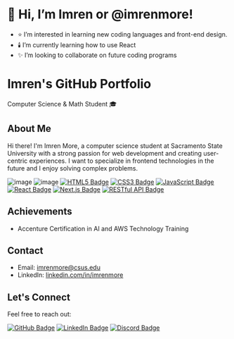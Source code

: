 # 👋 Hi, I’m Imren or @imrenmore!
- ⭐ I’m interested in learning new coding languages and front-end design.
- 🕯️ I’m currently learning how to use React
- ✨ I’m looking to collaborate on future coding programs

# Imren's GitHub Portfolio

Computer Science & Math Student 🎓

## About Me 

Hi there! I'm Imren More, a computer science student at Sacramento State University with a strong passion for web development and creating user-centric experiences. I want to specialize in frontend technologies in the future and I enjoy solving complex problems.

![image](https://github.com/imrenmore/imrenmore/assets/98141213/c813de73-481f-4005-87f3-1764c39da383)
![image](https://github.com/imrenmore/imrenmore/assets/98141213/cfdcea1f-9ae3-4e85-a3ca-861b4e77d061)
[![HTML5 Badge](https://img.shields.io/badge/HTML5-E34F26?style=for-the-badge&logo=html5&logoColor=white)](https://developer.mozilla.org/en-US/docs/Web/Guide/HTML/HTML5)
[![CSS3 Badge](https://img.shields.io/badge/CSS3-1572B6?style=for-the-badge&logo=css3&logoColor=white)](https://developer.mozilla.org/en-US/docs/Web/CSS)
[![JavaScript Badge](https://img.shields.io/badge/JavaScript-F7DF1E?style=for-the-badge&logo=javascript&logoColor=white&color=2bbc8a)](https://developer.mozilla.org/en-US/docs/Web/JavaScript)
[![React Badge](https://img.shields.io/badge/React-61DAFB?style=for-the-badge&logo=react&logoColor=white&color=61DAFB)](https://reactjs.org/)
[![Next.js Badge](https://img.shields.io/badge/Next.js-000000?style=for-the-badge&logo=next.js&logoColor=white)](https://nextjs.org/)
[![RESTful API Badge](https://img.shields.io/badge/RESTful%20API-FF5733?style=for-the-badge&logo=api&logoColor=white)](https://en.wikipedia.org/wiki/Representational_state_transfer)


## Achievements

- Accenture Certification in AI and AWS Technology Training

## Contact

- Email: imrenmore@csus.edu
- LinkedIn: [linkedin.com/in/imrenmore](https://www.linkedin.com/in/imrenmore)


## Let's Connect

Feel free to reach out:

[![GitHub Badge](https://img.shields.io/badge/GitHub-000000?style=for-the-badge&logo=GitHub&logoColor=white)](https://github.com/imrenmore)
[![LinkedIn Badge](https://img.shields.io/badge/LinkedIn-Profile-blue?style=for-the-badge&logo=linkedin)](https://www.linkedin.com/in/imrenmore/)
[![Discord Badge](https://img.shields.io/static/v1?style=for-the-badge&logo=discord&label=Chat&message=.imren&color=7289DA)](https://discordapp.com/users/.imren)
